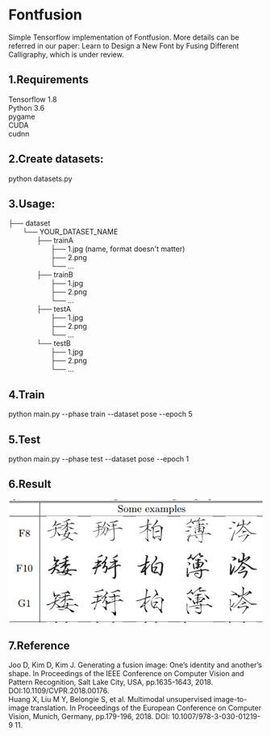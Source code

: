# Fontfusion
Simple Tensorflow implementation of Fontfusion. More details can be referred in our paper: Learn to Design a New Font by Fusing Different Calligraphy, which is under review.

## 1.Requirements
Tensorflow 1.8 <br>
Python 3.6 <br>
pygame <br>
CUDA <br>
cudnn <br>

## 2.Create datasets:
python datasets.py <br>

## 3.Usage:
├── dataset <br>
&emsp;&emsp;└── YOUR_DATASET_NAME <br>
&emsp;&emsp;&emsp;&emsp;├── trainA <br>
&emsp;&emsp;&emsp;&emsp;&emsp;&emsp;├── 1.jpg (name, format doesn't matter) <br>
&emsp;&emsp;&emsp;&emsp;&emsp;&emsp;├── 2.png <br>
&emsp;&emsp;&emsp;&emsp;&emsp;&emsp;└── ... <br>
&emsp;&emsp;&emsp;&emsp;├── trainB <br>
&emsp;&emsp;&emsp;&emsp;&emsp;&emsp;├── 1.jpg <br>
&emsp;&emsp;&emsp;&emsp;&emsp;&emsp;├── 2.png <br>
&emsp;&emsp;&emsp;&emsp;&emsp;&emsp;└── ... <br>
&emsp;&emsp;&emsp;&emsp;├── testA <br>
&emsp;&emsp;&emsp;&emsp;&emsp;&emsp;├── 1.jpg <br>
&emsp;&emsp;&emsp;&emsp;&emsp;&emsp;├── 2.png <br>
&emsp;&emsp;&emsp;&emsp;&emsp;&emsp;└── ... <br>
&emsp;&emsp;&emsp;&emsp;└── testB <br>
&emsp;&emsp;&emsp;&emsp;&emsp;&emsp;├── 1.jpg <br>
&emsp;&emsp;&emsp;&emsp;&emsp;&emsp;├── 2.png <br>
&emsp;&emsp;&emsp;&emsp;&emsp;&emsp;└── ... <br>
           
## 4.Train
python main.py --phase train --dataset pose --epoch 5 <br>

## 5.Test
python main.py --phase test --dataset pose --epoch 1 <br>

## 6.Result
![Image text](https://github.com/Qinmengxi/Fontfusion/blob/master/figure/result.png)

## 7.Reference
Joo D, Kim D, Kim J. Generating a fusion image: One’s identity and another’s shape. In Proceedings of the IEEE Conference on Computer Vision and Pattern Recognition, Salt Lake City, USA, pp.1635-1643, 2018. DOI:10.1109/CVPR.2018.00176. <br>
Huang X, Liu M Y, Belongie S, et al. Multimodal unsupervised image-to-image translation. In Proceedings of the European Conference on Computer Vision, Munich, Germany, pp.179-196, 2018. DOI: 10.1007/978-3-030-01219-9 11. <br>
